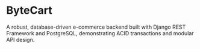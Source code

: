 # ByteCart
A robust, database-driven e-commerce backend built with Django REST Framework and PostgreSQL, demonstrating ACID transactions and modular API design.

